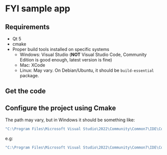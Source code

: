 # FYI sample app

## Requirements

- Qt 5
- cmake
- Proper build tools installed on specific systems
  - Windows: Visual Studio (**NOT** Visual Studio Code, Community Edition is good enough, latest version is fine)
  - Mac: XCode
  - Linux: May vary. On Debian/Ubuntu, it should be `build-essential` package.

## Get the code

## Configure the project using Cmake

The path may vary, but in Windows it should be something like:

```powershell
"C:\Program Files\Microsoft Visual Studio\2022\Community\Common7\IDE\CommonExtensions\Microsoft\CMake\CMake\bin\cmake.exe" --no-warn-unused-cli -DCMAKE_EXPORT_COMPILE_COMMANDS:BOOL=TRUE -S<YOUR-PROJECT-DIR> -B<YOUR-PROJECT-DIR/build> -G "Visual Studio 17 2022" -T host=x86 -A x64
```

e.g:

```powershell
"C:\Program Files\Microsoft Visual Studio\2022\Community\Common7\IDE\CommonExtensions\Microsoft\CMake\CMake\bin\cmake.exe" --no-warn-unused-cli -DCMAKE_EXPORT_COMPILE_COMMANDS:BOOL=TRUE -Sd:/Projects/CPP/fyi-app -Bd:/Projects/CPP/fyi-app/build -G "Visual Studio 17 2022" -T host=x86 -A x64
```
